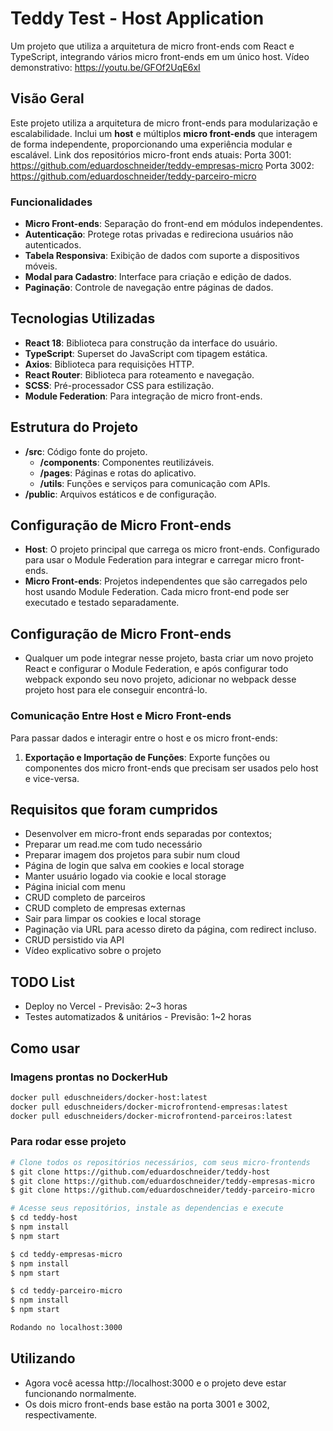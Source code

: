 # Teddy Test - Host Application

Um projeto que utiliza a arquitetura de micro front-ends com React e TypeScript, integrando vários micro front-ends em um único host.
Vídeo demonstrativo: https://youtu.be/GFOf2UqE6xI

## Visão Geral

Este projeto utiliza a arquitetura de micro front-ends para modularização e escalabilidade. Inclui um **host** e múltiplos **micro front-ends** que interagem de forma independente, proporcionando uma experiência modular e escalável.
Link dos repositórios micro-front ends atuais:
Porta 3001: https://github.com/eduardoschneider/teddy-empresas-micro
Porta 3002: https://github.com/eduardoschneider/teddy-parceiro-micro

### Funcionalidades

- **Micro Front-ends**: Separação do front-end em módulos independentes.
- **Autenticação**: Protege rotas privadas e redireciona usuários não autenticados.
- **Tabela Responsiva**: Exibição de dados com suporte a dispositivos móveis.
- **Modal para Cadastro**: Interface para criação e edição de dados.
- **Paginação**: Controle de navegação entre páginas de dados.

## Tecnologias Utilizadas

- **React 18**: Biblioteca para construção da interface do usuário.
- **TypeScript**: Superset do JavaScript com tipagem estática.
- **Axios**: Biblioteca para requisições HTTP.
- **React Router**: Biblioteca para roteamento e navegação.
- **SCSS**: Pré-processador CSS para estilização.
- **Module Federation**: Para integração de micro front-ends.

## Estrutura do Projeto

- **/src**: Código fonte do projeto.
  - **/components**: Componentes reutilizáveis.
  - **/pages**: Páginas e rotas do aplicativo.
  - **/utils**: Funções e serviços para comunicação com APIs.
- **/public**: Arquivos estáticos e de configuração.

## Configuração de Micro Front-ends

- **Host**: O projeto principal que carrega os micro front-ends. Configurado para usar o Module Federation para integrar e carregar micro front-ends.
- **Micro Front-ends**: Projetos independentes que são carregados pelo host usando Module Federation. Cada micro front-end pode ser executado e testado separadamente.

## Configuração de Micro Front-ends
- Qualquer um pode integrar nesse projeto, basta criar um novo projeto React e configurar o Module Federation, e após configurar todo webpack expondo seu novo projeto, adicionar no webpack desse projeto host para ele conseguir encontrá-lo.

### Comunicação Entre Host e Micro Front-ends

Para passar dados e interagir entre o host e os micro front-ends:

1. **Exportação e Importação de Funções**: Exporte funções ou componentes dos micro front-ends que precisam ser usados pelo host e vice-versa.

## Requisitos que foram cumpridos

* Desenvolver em micro-front ends separadas por contextos;
* Preparar um read.me com tudo necessário
* Preparar imagem dos projetos para subir num cloud
* Página de login que salva em cookies e local storage
* Manter usuário logado via cookie e local storage
* Página inicial com menu
* CRUD completo de parceiros
* CRUD completo de empresas externas
* Sair para limpar os cookies e local storage
* Paginação via URL para acesso direto da página, com redirect incluso.
* CRUD persistido via API
* Vídeo explicativo sobre o projeto

## TODO List
* Deploy no Vercel - Previsão: 2~3 horas
* Testes automatizados & unitários - Previsão: 1~2 horas

## Como usar

### Imagens prontas no DockerHub
```bash
docker pull eduschneiders/docker-host:latest
docker pull eduschneiders/docker-microfrontend-empresas:latest
docker pull eduschneiders/docker-microfrontend-parceiros:latest
```

### Para rodar esse projeto
```bash
# Clone todos os repositórios necessários, com seus micro-frontends
$ git clone https://github.com/eduardoschneider/teddy-host
$ git clone https://github.com/eduardoschneider/teddy-empresas-micro
$ git clone https://github.com/eduardoschneider/teddy-parceiro-micro

# Acesse seus repositórios, instale as dependencias e execute
$ cd teddy-host
$ npm install
$ npm start

$ cd teddy-empresas-micro
$ npm install
$ npm start

$ cd teddy-parceiro-micro
$ npm install
$ npm start

Rodando no localhost:3000

```
## Utilizando
- Agora você acessa http://localhost:3000 e o projeto deve estar funcionando normalmente.
- Os dois micro front-ends base estão na porta 3001 e 3002, respectivamente.
